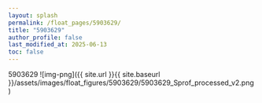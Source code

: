 ```yaml
---
layout: splash
permalink: /float_pages/5903629/
title: "5903629"
author_profile: false
last_modified_at: 2025-06-13
toc: false
---
```

 
5903629
![img-png]({{ site.url }}{{ site.baseurl }}/assets/images/float_figures/5903629/5903629_Sprof_processed_v2.png)